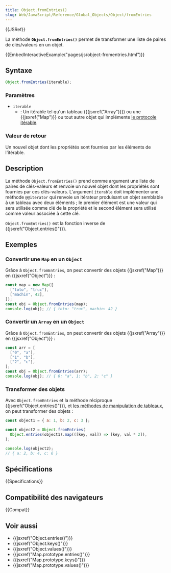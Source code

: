 ```yaml
---
title: Object.fromEntries()
slug: Web/JavaScript/Reference/Global_Objects/Object/fromEntries
---
```


{{JSRef}}

La méthode **`Object.fromEntries()`** permet de transformer une liste de paires de clés/valeurs en un objet.

{{EmbedInteractiveExample("pages/js/object-fromentries.html")}}

## Syntaxe

```js
Object.fromEntries(iterable);
```

### Paramètres

- `iterable`
  - : Un itérable tel qu'un tableau ({{jsxref("Array")}}) ou une {{jsxref("Map")}} ou tout autre objet qui implémente [le protocole itérable](/fr/docs/Web/JavaScript/Reference/Les_protocoles_iteration#Le_protocole_«_itérable_»).

### Valeur de retour

Un nouvel objet dont les propriétés sont fournies par les éléments de l'itérable.

## Description

La méthode `Object.fromEntries()` prend comme argument une liste de paires de clés-valeurs et renvoie un nouvel objet dont les propriétés sont fournies par ces clés-valeurs. L'argument `iterable` doit implémenter une méthode `@@iterator` qui renvoie un itérateur produisant un objet semblable à un tableau avec deux éléments ; le premier élément est une valeur qui sera utilisée comme clé de la propriété et le second élément sera utilisé comme valeur associée à cette clé.

`Object.fromEntries()` est la fonction inverse de {{jsxref("Object.entries()")}}.

## Exemples

### Convertir une `Map` en un `Object`

Grâce à `Object.fromEntries`, on peut convertir des objets {{jsxref("Map")}} en {{jsxref("Object")}} :

```js
const map = new Map([
  ["toto", "truc"],
  ["machin", 42],
]);
const obj = Object.fromEntries(map);
console.log(obj); // { toto: "truc", machin: 42 }
```

### Convertir un `Array` en un `Object`

Grâce à `Object.fromEntries`, on peut convertir des objets {{jsxref("Array")}} en {{jsxref("Object")}} :

```js
const arr = [
  ["0", "a"],
  ["1", "b"],
  ["2", "c"],
];
const obj = Object.fromEntries(arr);
console.log(obj); // { 0: "a", 1: "b", 2: "c" }
```

### Transformer des objets

Avec `Object.fromEntries` et la méthode réciproque {{jsxref("Object.entries()")}}, et [les méthodes de manipulation de tableaux](/fr/docs/Web/JavaScript/Reference/Objets_globaux/Array#Méthodes), on peut transformer des objets :

```js
const object1 = { a: 1, b: 2, c: 3 };

const object2 = Object.fromEntries(
  Object.entries(object1).map(([key, val]) => [key, val * 2]),
);

console.log(object2);
// { a: 2, b: 4, c: 6 }
```

## Spécifications

{{Specifications}}

## Compatibilité des navigateurs

{{Compat}}

## Voir aussi

- {{jsxref("Object.entries()")}}
- {{jsxref("Object.keys()")}}
- {{jsxref("Object.values()")}}
- {{jsxref("Map.prototype.entries()")}}
- {{jsxref("Map.prototype.keys()")}}
- {{jsxref("Map.prototype.values()")}}
